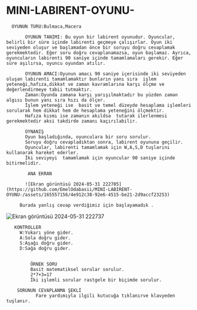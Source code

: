 # MINI-LABIRENT-OYUNU-

      OYUNUN TÜRÜ:Bulmaca,Macera

           OYUNUN TANIMI: Bu oyun bir labirent oyunudur. Oyuncular, belirli bir süre içinde labirenti geçmeye çalışırlar. Oyun iki seviyeden oluşur ve başlamadan önce bir soruyu doğru cevaplamak gerekmektedir. Eğer soru doğru cevaplanamazsa, oyun başlamaz. Ayrıca, oyuncuların labirenti 90 saniye içinde tamamlamaları gerekir. Eğer süre aşılırsa, oyuncu oyundan atılır.

           OYUNUN AMACI:Oyunun amacı 90 saniye içerisinde iki seviyeden oluşan labirenti tamamlamaktır bunların yanı sıra  işlem yeteneği,hafıza,dikkat ve zaman kavramlarına karşı ölçme ve değerlendirmeye tabii tutmaktır. 
           Zaman:Oyunda zamana karşı yarışılmaktadır bu yüzden zaman algısı bunun yanı sıra hızı da ölçer.
           İşlem yeteneği ise  basit ve temel düzeyde hesaplama işlemleri sorularak hem dikkat hem de hesaplama yeteneğini ölçmektir.
           Hafıza kısmı ise zamanın akıldsa  tutarak ilerlenmesi gerekmektedir aksi takdirde zamanı kaçırılabilir.

           OYNANIŞ
           Oyun başladığında, oyunculara bir soru sorulur.
           Soruyu doğru cevapladıktan sonra, labirent oyununa geçilir.
           Oyuncular, labirenti tamamlamak için W,A,S,D tuşlarını kullanarak hareket ederler.
           İki seviyeyi  tamamlamak için oyuncular 90 saniye içinde bitirmelidir.

            ANA EKRAN

           ![Ekran görüntüsü 2024-05-31 222705](https://github.com/EmelOdabasii/MINI-LABIRENT-OYUNU-/assets/165557156/4e912c38-92e6-4515-be21-2d9accf23253)

         Burada yanlış cevap verdiğimiz için başlayamadık .
![Ekran görüntüsü 2024-05-31 222737](https://github.com/EmelOdabasii/MINI-LABIRENT-OYUNU-/assets/165557156/01916090-1c06-4261-98e5-1bc857ea39e8)

       KONTROLLER
         W:Yukarı yöne gider.
         A:Sola doğru gider.
         S:Aşağı doğru gider.
         D:Sağa doğru gider.


             ÖRNEK SORU 
             Basit matematiksel sorular sorulur.
             2*7+3=17 
             İki işlemli sorular rastgele bir biçimde sorulur.

        SORUNUN CEVAPLANMA ŞEKLİ 
               Fare yardımıyla ilgili kutucuğa tıklanırve klavyeden tuşlanır.



            
      

